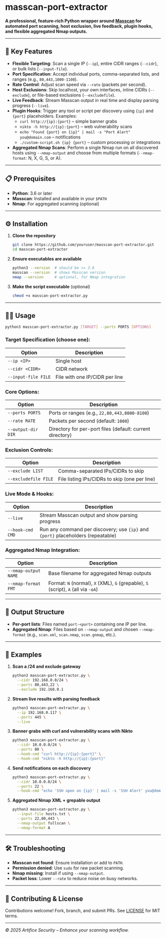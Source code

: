 # masscan-port-extractor

**A professional, feature-rich Python wrapper around [Masscan](https://github.com/robertdavidgraham/masscan) for automated port scanning, host exclusion, live feedback, plugin hooks, and flexible aggregated Nmap outputs.**

---

## 🚀 Key Features

- **Flexible Targeting**: Scan a single IP (`--ip`), entire CIDR ranges (`--cidr`), or bulk lists (`--input-file`).
- **Port Specification**: Accept individual ports, comma-separated lists, and ranges (e.g., `80,443,1000-1100`).
- **Rate Control**: Adjust scan speed via `--rate` (packets per second).
- **Host Exclusions**: Skip localhost, your own interfaces, inline CIDRs (`--exclude`), or file-based exclusions (`--excludefile`).
- **Live Feedback**: Stream Masscan output in real time and display parsing progress (`--live`).
- **Plugin Hooks**: Trigger any tool or script per discovery using `{ip}` and `{port}` placeholders. Examples:
  - `curl http://{ip}:{port}` – simple banner grabs
  - `nikto -h http://{ip}:{port}` – web vulnerability scans
  - `echo "Found {port} on {ip}" | mail -s "Port Alert" you@domain.com` – notifications
  - `./custom-script.sh {ip} {port}` – custom processing or integrations
- **Aggregated Nmap Scans**: Perform a single Nmap run on all discovered hosts using `--nmap-output` and choose from multiple formats (`--nmap-format`: N, X, G, S, or A).

---

## 📋 Prerequisites

- **Python**: 3.6 or later
- **Masscan**: Installed and available in your `$PATH`
- **Nmap**: For aggregated scanning (optional)

---

## ⚙️ Installation

1. **Clone the repository**

   ```bash
   git clone https://github.com/youruser/masscan-port-extractor.git
   cd masscan-port-extractor
   ```

2. **Ensure executables are available**

   ```bash
   python3 --version  # should be >= 3.6
   masscan --version  # shows Masscan version
   nmap --version     # optional, for Nmap integration
   ```

3. **Make the script executable** (optional)

   ```bash
   chmod +x masscan-port-extractor.py
   ```

---

## 🏃‍♂️ Usage

```bash
python3 masscan-port-extractor.py [TARGET] --ports PORTS [OPTIONS]
```

### Target Specification (choose one):

| Option               | Description                   |
|----------------------|-------------------------------|
| `--ip <IP>`          | Single host                   |
| `--cidr <CIDR>`      | CIDR network                  |
| `--input-file FILE`  | File with one IP/CIDR per line|

### Core Options:

| Option              | Description                                                   |
|---------------------|---------------------------------------------------------------|
| `--ports PORTS`     | Ports or ranges (e.g., `22,80,443,8000-8100`)                |
| `--rate RATE`       | Packets per second (default: `1000`)                          |
| `--output-dir DIR`  | Directory for per-port files (default: current directory)     |

### Exclusion Controls:

| Option              | Description                                                   |
|---------------------|---------------------------------------------------------------|
| `--exclude LIST`    | Comma-separated IPs/CIDRs to skip                             |
| `--excludefile FILE`| File listing IPs/CIDRs to skip (one per line)                 |

### Live Mode & Hooks:

| Option            | Description                                                                     |
|-------------------|---------------------------------------------------------------------------------|
| `--live`          | Stream Masscan output and show parsing progress                                  |
| `--hook-cmd CMD`  | Run any command per discovery; use `{ip}` and `{port}` placeholders (repeatable) |

### Aggregated Nmap Integration:

| Option               | Description                                                                             |
|----------------------|-----------------------------------------------------------------------------------------|
| `--nmap-output NAME` | Base filename for aggregated Nmap outputs                                               |
| `--nmap-format FMT`  | Format: `N` (normal), `X` (XML), `G` (grepable), `S` (script), `A` (all via `-oA`)       |

---

## 📂 Output Structure

- **Per-port lists**: Files named `port-<port>` containing one IP per line.
- **Aggregated Nmap**: Files based on `--nmap-output` and chosen `--nmap-format` (e.g., `scan.xml`, `scan.nmap`, `scan.gnmap`, etc.).

---

## 🔧 Examples

1. **Scan a /24 and exclude gateway**
   ```bash
   python3 masscan-port-extractor.py \
     --cidr 192.168.0.0/24 \
     --ports 80,443,22 \
     --exclude 192.168.0.1
   ```

2. **Stream live results with parsing feedback**
   ```bash
   python3 masscan-port-extractor.py \
     --ip 192.168.0.117 \
     --ports 445 \
     --live
   ```

3. **Banner grabs with curl and vulnerability scans with Nikto**
   ```bash
   python3 masscan-port-extractor.py \
     --cidr 10.0.0.0/24 \
     --ports 80 \
     --hook-cmd "curl http://{ip}:{port}" \
     --hook-cmd "nikto -h http://{ip}:{port}"  
   ```

4. **Send notifications on each discovery**
   ```bash
   python3 masscan-port-extractor.py \
     --cidr 10.0.0.0/24 \
     --ports 22 \
     --hook-cmd "echo 'SSH open on {ip}' | mail -s 'SSH Alert' you@domain.com"  
   ```

5. **Aggregated Nmap XML + grepable output**
   ```bash
   python3 masscan-port-extractor.py \
     --input-file hosts.txt \
     --ports 22,80,443 \
     --nmap-output fullscan \
     --nmap-format A
   ```

---

## 🛠️ Troubleshooting

- **Masscan not found**: Ensure installation or add to `PATH`.
- **Permission denied**: Use `sudo` for raw packet scanning.
- **Nmap missing**: Install if using `--nmap-output`.
- **Packet loss**: Lower `--rate` to reduce noise on busy networks.

---

## 🤝 Contributing & License

Contributions welcome! Fork, branch, and submit PRs. See [LICENSE](LICENSE) for MIT terms.

---

*© 2025 Artifice Security – Enhance your scanning workflow.*
